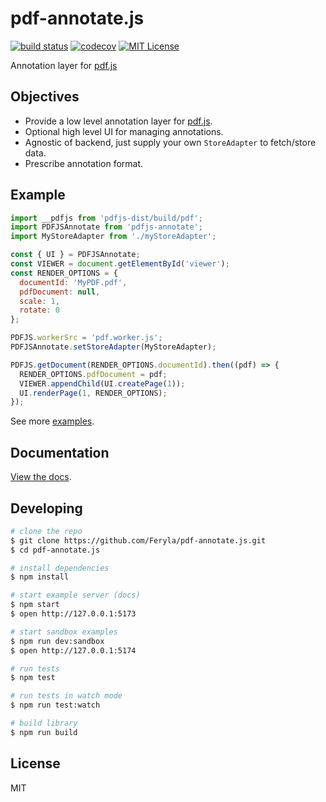 # pdf-annotate.js

[![build status](https://github.com/Feryla/pdf-annotate.js/actions/workflows/build.yml/badge.svg)](https://github.com/Feryla/pdf-annotate.js/actions)
[![codecov](https://codecov.io/github/Feryla/pdf-annotate.js/graph/badge.svg?token=472KTSAOU6)](https://codecov.io/github/Feryla/pdf-annotate.js)
[![MIT License](https://img.shields.io/badge/license-MIT-blue.svg)](https://github.com/Feryla/pdf-annotate.js/blob/master/LICENSE)

Annotation layer for [pdf.js](https://github.com/mozilla/pdf.js)

## Objectives

- Provide a low level annotation layer for [pdf.js](https://github.com/mozilla/pdf.js).
- Optional high level UI for managing annotations.
- Agnostic of backend, just supply your own `StoreAdapter` to fetch/store data.
- Prescribe annotation format.

## Example

```js
import __pdfjs from 'pdfjs-dist/build/pdf';
import PDFJSAnnotate from 'pdfjs-annotate';
import MyStoreAdapter from './myStoreAdapter';

const { UI } = PDFJSAnnotate;
const VIEWER = document.getElementById('viewer');
const RENDER_OPTIONS = {
  documentId: 'MyPDF.pdf',
  pdfDocument: null,
  scale: 1,
  rotate: 0
};

PDFJS.workerSrc = 'pdf.worker.js';
PDFJSAnnotate.setStoreAdapter(MyStoreAdapter);

PDFJS.getDocument(RENDER_OPTIONS.documentId).then((pdf) => {
  RENDER_OPTIONS.pdfDocument = pdf;
  VIEWER.appendChild(UI.createPage(1));
  UI.renderPage(1, RENDER_OPTIONS);
});
```

See more [examples](https://github.com/Feryla/pdf-annotate.js/blob/master/docs/index.js).

## Documentation

[View the docs](https://github.com/Feryla/pdf-annotate.js/tree/master/docs).

## Developing

```bash
# clone the repo
$ git clone https://github.com/Feryla/pdf-annotate.js.git
$ cd pdf-annotate.js

# install dependencies
$ npm install

# start example server (docs)
$ npm start
$ open http://127.0.0.1:5173

# start sandbox examples
$ npm run dev:sandbox
$ open http://127.0.0.1:5174

# run tests
$ npm test

# run tests in watch mode
$ npm run test:watch

# build library
$ npm run build
```
## License

MIT
